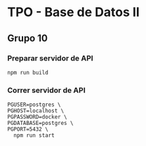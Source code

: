 # TPO - Base de Datos II

## Grupo 10

### Preparar servidor de API

```
npm run build
```

### Correr servidor de API

```
PGUSER=postgres \
PGHOST=localhost \
PGPASSWORD=docker \
PGDATABASE=postgres \
PGPORT=5432 \
  npm run start
```
